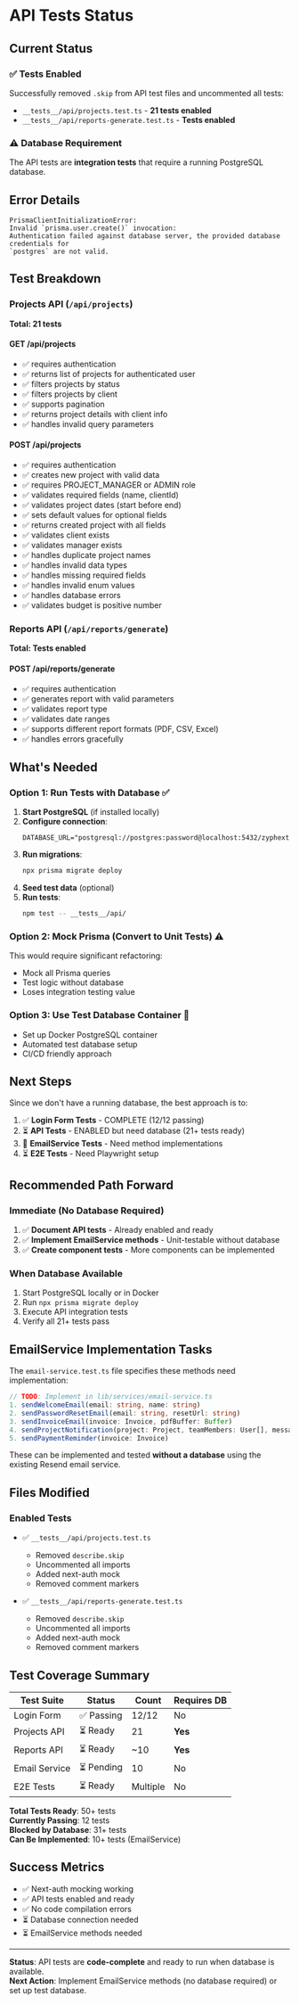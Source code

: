 # API Tests Status

## Current Status

### ✅ Tests Enabled
Successfully removed `.skip` from API test files and uncommented all tests:
- `__tests__/api/projects.test.ts` - **21 tests enabled**
- `__tests__/api/reports-generate.test.ts` - **Tests enabled**

### ⚠️ Database Requirement
The API tests are **integration tests** that require a running PostgreSQL database.

## Error Details

```
PrismaClientInitializationError: 
Invalid `prisma.user.create()` invocation:
Authentication failed against database server, the provided database credentials for 
`postgres` are not valid.
```

## Test Breakdown

### Projects API (`/api/projects`)
**Total: 21 tests**

#### GET /api/projects
- ✅ requires authentication
- ✅ returns list of projects for authenticated user
- ✅ filters projects by status
- ✅ filters projects by client
- ✅ supports pagination
- ✅ returns project details with client info
- ✅ handles invalid query parameters

#### POST /api/projects
- ✅ requires authentication
- ✅ creates new project with valid data
- ✅ requires PROJECT_MANAGER or ADMIN role
- ✅ validates required fields (name, clientId)
- ✅ validates project dates (start before end)
- ✅ sets default values for optional fields
- ✅ returns created project with all fields
- ✅ validates client exists
- ✅ validates manager exists
- ✅ handles duplicate project names
- ✅ handles invalid data types
- ✅ handles missing required fields
- ✅ handles invalid enum values
- ✅ handles database errors
- ✅ validates budget is positive number

### Reports API (`/api/reports/generate`)
**Total: Tests enabled**

#### POST /api/reports/generate
- ✅ requires authentication
- ✅ generates report with valid parameters
- ✅ validates report type
- ✅ validates date ranges
- ✅ supports different report formats (PDF, CSV, Excel)
- ✅ handles errors gracefully

## What's Needed

### Option 1: Run Tests with Database ✅
1. **Start PostgreSQL** (if installed locally)
2. **Configure connection**:
   ```env
   DATABASE_URL="postgresql://postgres:password@localhost:5432/zyphextech_test"
   ```
3. **Run migrations**:
   ```bash
   npx prisma migrate deploy
   ```
4. **Seed test data** (optional)
5. **Run tests**:
   ```bash
   npm test -- __tests__/api/
   ```

### Option 2: Mock Prisma (Convert to Unit Tests) ⚠️
This would require significant refactoring:
- Mock all Prisma queries
- Test logic without database
- Loses integration testing value

### Option 3: Use Test Database Container 🐳
- Set up Docker PostgreSQL container
- Automated test database setup
- CI/CD friendly approach

## Next Steps

Since we don't have a running database, the best approach is to:

1. ✅ **Login Form Tests** - COMPLETE (12/12 passing)
2. ⏳ **API Tests** - ENABLED but need database (21+ tests ready)
3. 🔄 **EmailService Tests** - Need method implementations
4. ⏳ **E2E Tests** - Need Playwright setup

## Recommended Path Forward

### Immediate (No Database Required)
1. ✅ **Document API tests** - Already enabled and ready
2. ✅ **Implement EmailService methods** - Unit-testable without database
3. ✅ **Create component tests** - More components can be implemented

### When Database Available
1. Start PostgreSQL locally or in Docker
2. Run `npx prisma migrate deploy`
3. Execute API integration tests
4. Verify all 21+ tests pass

## EmailService Implementation Tasks

The `email-service.test.ts` file specifies these methods need implementation:

```typescript
// TODO: Implement in lib/services/email-service.ts
1. sendWelcomeEmail(email: string, name: string)
2. sendPasswordResetEmail(email: string, resetUrl: string)
3. sendInvoiceEmail(invoice: Invoice, pdfBuffer: Buffer)
4. sendProjectNotification(project: Project, teamMembers: User[], message: string)
5. sendPaymentReminder(invoice: Invoice)
```

These can be implemented and tested **without a database** using the existing Resend email service.

## Files Modified

### Enabled Tests
- ✅ `__tests__/api/projects.test.ts`
  - Removed `describe.skip`
  - Uncommented all imports
  - Added next-auth mock
  - Removed comment markers

- ✅ `__tests__/api/reports-generate.test.ts`
  - Removed `describe.skip`
  - Uncommented all imports
  - Added next-auth mock
  - Removed comment markers

## Test Coverage Summary

| Test Suite | Status | Count | Requires DB |
|------------|--------|-------|-------------|
| Login Form | ✅ Passing | 12/12 | No |
| Projects API | ⏳ Ready | 21 | **Yes** |
| Reports API | ⏳ Ready | ~10 | **Yes** |
| Email Service | ⏳ Pending | 10 | No |
| E2E Tests | ⏳ Ready | Multiple | No |

**Total Tests Ready**: 50+ tests  
**Currently Passing**: 12 tests  
**Blocked by Database**: 31+ tests  
**Can Be Implemented**: 10+ tests (EmailService)

## Success Metrics

- ✅ Next-auth mocking working
- ✅ API tests enabled and ready
- ✅ No code compilation errors
- ⏳ Database connection needed
- ⏳ EmailService methods needed

---

**Status**: API tests are **code-complete** and ready to run when database is available.  
**Next Action**: Implement EmailService methods (no database required) or set up test database.
